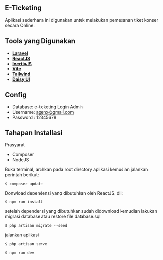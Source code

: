 ## E-Ticketing

Aplikasi sederhana ini digunakan untuk melakukan pemesanan tiket konser secara Online.

## Tools yang Digunakan

-   **[Laravel](https://laravel.com/)**
-   **[ReactJS](https://reactjs.org/)**
-   **[InertiaJS](https://inertiajs.com/)**
-   **[Vite](https://vitejs.dev/)**
-   **[Tailwind](https://tailwindcss.com/)**
-   **[Daisy UI](https://daisyui.com/)**

## Config

-   Database: e-ticketing
    Login Admin
-   Username: agenx@gmail.com
-   Password : 12345678

## Tahapan Installasi

Prasyarat

-   Composer
-   NodeJS

Buka terminal, arahkan pada root directory aplikasi kemudian jalankan perintah berikut:

```
$ composer update
```

Donwload dependensi yang dibutuhkan oleh ReactJS, dll :

```
$ npm run install
```

setelah dependensi yang dibutuhkan sudah didownload kemudian lakukan migrasi database atau restore file database.sql

```
$ php artisan migrate --seed
```

jalankan aplikasi

```
$ php artisan serve
```

```
$ npm run dev
```
